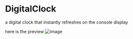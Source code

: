 # DigitalClock
a digital clock that instantly refreshes on the console display

here is the preview
![image](https://user-images.githubusercontent.com/78663077/113513626-4b2dc300-9573-11eb-99a1-3d1c263164ea.png)
